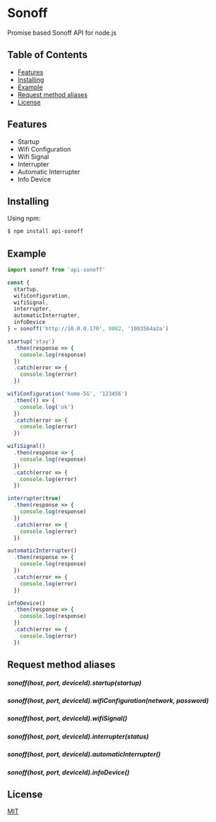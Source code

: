 # Sonoff

Promise based Sonoff API for node.js

## Table of Contents

  - [Features](#features)
  - [Installing](#installing)
  - [Example](#example)
  - [Request method aliases](#request-method-aliases)
  - [License](#license)

## Features

- Startup
- Wifi Configuration
- Wifi Signal
- Interrupter
- Automatic Interrupter
- Info Device


## Installing

Using npm:

```bash
$ npm install api-sonoff
```

## Example

```js
import sonoff from 'api-sonoff'

const {
  startup,
  wifiConfiguration,
  wifiSignal,
  interrupter,
  automaticInterrupter,
  infoDevice
} = sonoff('http://10.0.0.170', 8082, '1003564a2a')

startup('stay')
  .then(response => {
    console.log(response)
  })
  .catch(error => {
    console.log(error)
  })

wifiConfiguration('home-5G', '123456')
  .then(() => {
    console.log('ok')
  })
  .catch(error => {
    console.log(error)
  })

wifiSignal()
  .then(response => {
    console.log(response)
  })
  .catch(error => {
    console.log(error)
  })

interrupter(true)
  .then(response => {
    console.log(response)
  })
  .catch(error => {
    console.log(error)
  })

automaticInterrupter()
  .then(response => {
    console.log(response)
  })
  .catch(error => {
    console.log(error)
  })

infoDevice()
  .then(response => {
    console.log(response)
  })
  .catch(error => {
    console.log(error)
  })
```

## Request method aliases

##### sonoff(host, port, deviceId).startup(startup)
##### sonoff(host, port, deviceId).wifiConfiguration(network, password)
##### sonoff(host, port, deviceId).wifiSignal()
##### sonoff(host, port, deviceId).interrupter(status)
##### sonoff(host, port, deviceId).automaticInterrupter()
##### sonoff(host, port, deviceId).infoDevice()

## License

[MIT](LICENSE)
